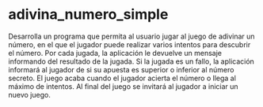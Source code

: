 # adivina_numero_simple
Desarrolla un programa que permita al usuario jugar al juego de adivinar un número, en el que el jugador puede 
realizar varios intentos para descubrir el número. Por cada jugada,  la aplicación le devuelve un 
mensaje informando del resultado de la jugada. Si la 
jugada es un fallo, la aplicación informará al jugador de si su apuesta es superior 
o inferior al número secreto. El juego acaba cuando el jugador acierta el número o 
llega al máximo de intentos.
Al final del juego se invitará al jugador a iniciar un nuevo juego.
